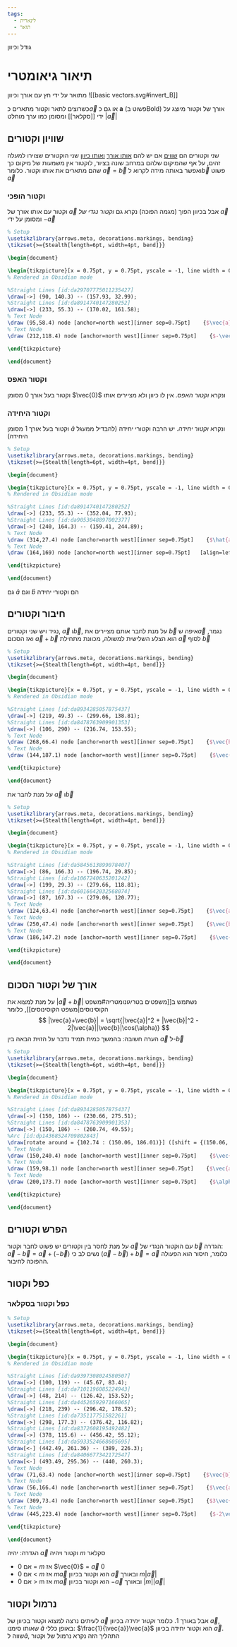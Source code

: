 ```yaml
---
tags:
  - לינארית
  - תואר
---
```

גודל וכיוון
# תיאור גיאומטרי
מתואר על ידי חץ עם אורך וכיוון
![[basic vectors.svg#invert_B]]

כשרוצים לתאר וקטור מתארים כ$\vec{a}$ או גם כ $\mathbf{a}$ (פשוט בBold)
אורך של וקטור מיוצג על ידי [[סקלאר]] ומסומן כמו ערך מוחלט $|\vec{a}|$

## שוויון וקטורים
שני וקטורים הם <u>שווים</u> אם יש להם  <u>אותו אורך</u> <u>ואותו כיוון</u>
שני הוקטורים שצוירו למעלה זהים, על אף שהמיקום שלהם במרחב שונה בציור, לוקטור אין משמעות של מיקום כך שהם מתארים את אותו וקטור.
כלומר $\vec{a} = \vec{b}$  ואפשר באותה מידה לקרוא ל$\vec{b}$ פשוט $\vec{a}$
### וקטור הופכי
וקטור עם אותו אורך של $\vec{a}$ אבל בכיוון הפוך (מגמה הפוכה)
נקרא גם *וקטור נגדי של $\vec{a}$* ומסומן על ידי $-\vec{a}$
```tikz
% Setup
\usetikzlibrary{arrows.meta, decorations.markings, bending}
\tikzset{>={Stealth[length=6pt, width=4pt, bend]}}

\begin{document}

\begin{tikzpicture}[x = 0.75pt, y = 0.75pt, yscale = -1, line width = 0.75pt]
% Rendered in Obsidian mode

%Straight Lines [id:da29707775011235427]
\draw[->] (90, 140.3) -- (157.93, 32.99);
%Straight Lines [id:da8914740147280252]
\draw[->] (233, 55.3) -- (170.02, 161.58);
% Text Node
\draw (95,58.4) node [anchor=north west][inner sep=0.75pt]    {$\vec{a}$};
% Text Node
\draw (212,118.4) node [anchor=north west][inner sep=0.75pt]    {$-\vec{a}$};

\end{tikzpicture}

\end{document}

```
### וקטור האפס
וקטור בעל אורך 0 מסומן $\vec{0}$ ונקרא *וקטור האפס*. אין לו כיוון ולא מציירים אותו
### וקטור היחידה
וקטור בעל אורך 1 מסומן $\hat{a}$ ונקרא *וקטור יחידה*. יש הרבה וקטורי יחידה (להבדיל ממעגל היחידה)
```tikz
% Setup
\usetikzlibrary{arrows.meta, decorations.markings, bending}
\tikzset{>={Stealth[length=6pt, width=4pt, bend]}}

\begin{document}

\begin{tikzpicture}[x = 0.75pt, y = 0.75pt, yscale = -1, line width = 0.75pt]
% Rendered in Obsidian mode

%Straight Lines [id:da8914740147280252]
\draw[->] (233, 55.3) -- (352.04, 77.93);
%Straight Lines [id:da9053048897002377]
\draw[->] (240, 164.3) -- (159.41, 244.89);
% Text Node
\draw (314,27.4) node [anchor=north west][inner sep=0.75pt]    {$\hat{a}$};
% Text Node
\draw (164,169) node [anchor=north west][inner sep=0.75pt]   [align=left] {$\displaystyle \hat{b}$};

\end{tikzpicture}

\end{document}

```
גם $\hat{a}$ וגם $\hat{b}$ הם וקטורי יחידה
## חיבור וקטורים
נגיד ויש שני וקטורים, $\vec{a}$ ו$\vec{b}$, על מנת לחבר אותם מציירים את $\vec{b}$ איפה ש$\vec{a}$ נגמר, ואז הסכום $\vec{a}+\vec{b}$ הוא הצלע השלישית למשולה, מכוונת מתחילת $\vec{a}$ לסוף $\vec{b}$
```tikz
% Setup
\usetikzlibrary{arrows.meta, decorations.markings, bending}
\tikzset{>={Stealth[length=6pt, width=4pt, bend]}}

\begin{document}

\begin{tikzpicture}[x = 0.75pt, y = 0.75pt, yscale = -1, line width = 0.75pt]
% Rendered in Obsidian mode

%Straight Lines [id:da8934285057875437]
\draw[->] (219, 49.3) -- (299.66, 138.81);
%Straight Lines [id:da8478763909901353]
\draw[->] (106, 290) -- (216.74, 153.55);
% Text Node
\draw (268,66.4) node [anchor=north west][inner sep=0.75pt]    {$\vec{b}$};
% Text Node
\draw (144,187.1) node [anchor=north west][inner sep=0.75pt]    {$\vec{a}$};

\end{tikzpicture}

\end{document}

```
על מנת לחבר את $\vec{a}$ ו$\vec{b}$
```tikz
% Setup
\usetikzlibrary{arrows.meta, decorations.markings, bending}
\tikzset{>={Stealth[length=6pt, width=4pt, bend]}}

\begin{document}

\begin{tikzpicture}[x = 0.75pt, y = 0.75pt, yscale = -1, line width = 0.75pt]
% Rendered in Obsidian mode

%Straight Lines [id:da5845613899078407]
\draw[->] (86, 166.3) -- (196.74, 29.85);
%Straight Lines [id:da1067240635201242]
\draw[->] (199, 29.3) -- (279.66, 118.81);
%Straight Lines [id:da6016642032568074]
\draw[->] (87, 167.3) -- (279.06, 120.77);
% Text Node
\draw (124,63.4) node [anchor=north west][inner sep=0.75pt]    {$\vec{a}$};
% Text Node
\draw (250,47.4) node [anchor=north west][inner sep=0.75pt]    {$\vec{b}$};
% Text Node
\draw (186,147.2) node [anchor=north west][inner sep=0.75pt]    {$\vec{a} +\vec{b}$};

\end{tikzpicture}

\end{document}

```
## אורך של וקטור הסכום
על מנת למצוא את $|\vec{a}+\vec{b}|$ נשתמש ב[[משפטים בטריגונומטריה#משפט הקוסינוסים|משפט הקוסינוסים]], כלומר
$$
|\vec{a}+\vec{b}| = \sqrt{|\vec{a}|^2 + |\vec{b}|^2 - 2|\vec{a}||\vec{b}|\cos(\alpha)}
$$
הערה חשובה: בהמשך כמית תמיד נדבר על הזוית הבאה בין $\vec{a}$ ל-$\vec{b}$
```tikz
% Setup
\usetikzlibrary{arrows.meta, decorations.markings, bending}
\tikzset{>={Stealth[length=6pt, width=4pt, bend]}}

\begin{document}

\begin{tikzpicture}[x = 0.75pt, y = 0.75pt, yscale = -1, line width = 0.75pt]
% Rendered in Obsidian mode

%Straight Lines [id:da8934285057875437]
\draw[->] (150, 186) -- (230.66, 275.51);
%Straight Lines [id:da8478763909901353]
\draw[->] (150, 186) -- (260.74, 49.55);
%Arc [id:dp14368524709802843]
\draw[rotate around = {102.74 : (150.06, 186.01)}] ([shift = {(150.06, 186.01)}] -159.3 : 29.98 and 29.94) arc (-159.3 : -50.85 : 29.98 and 29.94);
% Text Node
\draw (150,240.4) node [anchor=north west][inner sep=0.75pt]    {$\vec{b}$};
% Text Node
\draw (159,98.1) node [anchor=north west][inner sep=0.75pt]    {$\vec{a}$};
% Text Node
\draw (200,173.7) node [anchor=north west][inner sep=0.75pt]    {$\alpha $};

\end{tikzpicture}

\end{document}

```
## הפרש וקטורים
על מנת לחסר בין וקטורים יש פשוט לחבר וקטור $\vec{a}$ עם הוקטור הנגדי של $\vec{b}$
הגדרה:
$\vec{a} - \vec{b} = \vec{a} + (-\vec{b})$
נשים לב כי
$(\vec{a}-\vec{b})+\vec{b}=\vec{a}$
כלומר, חיסור הוא הפעולה ההפוכה לחיבור.
## כפל וקטור
### כפל וקטור בסקלאר
```tikz
% Setup
\usetikzlibrary{arrows.meta, decorations.markings, bending}
\tikzset{>={Stealth[length=6pt, width=4pt, bend]}}

\begin{document}

\begin{tikzpicture}[x = 0.75pt, y = 0.75pt, yscale = -1, line width = 0.75pt]
% Rendered in Obsidian mode

%Straight Lines [id:da9397308024580507]
\draw[->] (100, 119) -- (45.67, 83.4);
%Straight Lines [id:da7101196085224943]
\draw[->] (48, 214) -- (126.42, 153.52);
%Straight Lines [id:da4452659297166065]
\draw[->] (218, 239) -- (296.42, 178.52);
%Straight Lines [id:da735117751582261]
\draw[->] (298, 177.3) -- (376.42, 116.82);
%Straight Lines [id:da8372608195492482]
\draw[->] (378, 115.6) -- (456.42, 55.12);
%Straight Lines [id:da5933524668605695]
\draw[<-] (442.49, 261.36) -- (389, 226.3);
%Straight Lines [id:da8406677342172547]
\draw[<-] (493.49, 295.36) -- (440, 260.3);
% Text Node
\draw (71,63.4) node [anchor=north west][inner sep=0.75pt]    {$\vec{b}$};
% Text Node
\draw (56,166.4) node [anchor=north west][inner sep=0.75pt]    {$\vec{a}$};
% Text Node
\draw (309,73.4) node [anchor=north west][inner sep=0.75pt]    {$3\vec{a}$};
% Text Node
\draw (445,223.4) node [anchor=north west][inner sep=0.75pt]    {$-2\vec{b}$};

\end{tikzpicture}

\end{document}

```
הגדרה: יהיה $\vec{a}$ וקטור ויהיה $m$ סקלאר
* אם 0 = $m$ אז $\vec{0}$ = $\vec{a}$ 0
* אם 0 < $m$ אז $m\vec{a}$ הוא וקטור בכיוון $\vec{a}$ ובאורך $m|\vec{a}|$
* אם 0 > m  אז $m\vec{a}$ הוא וקטור בכיוון $-\vec{a}$ ובאורך $|m||\vec{a}|$
## נרמול וקטור
לעיתים נרצה למצוא וקטור בכיוון של $\vec{a}$ אבל באורך 1.
כלומר *וקטור יחידה* בכיוון $\vec{a}$, שאותו סימנו $\hat{a}$
באופן כללי: $\frac{1}{\vec{a}}\vec{a}$ הוא וקטור יחידה בכיוון $\vec{a}$. שווה ל$\hat{a}$, התהליך הזה נקרא נרמול של וקטור
